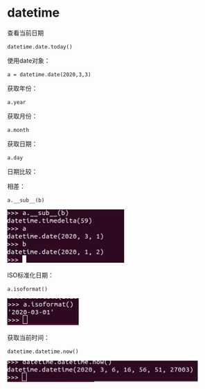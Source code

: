 # datetime

查看当前日期

	datetime.date.today()
   
使用date对象：

	a = datetime.date(2020,3,3)

获取年份：

	a.year

获取月份：

	a.month

获取日期：

	a.day

日期比较：

相差：

	a.__sub__(b)
	
![](./datetime/1.png)

ISO标准化日期：

	a.isoformat()

![](./datetime/2.png)

获取当前时间：

	datetime.datetime.now()
	
![](./datetime/3.png)



